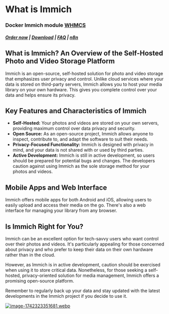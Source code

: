 # What is Immich

### Docker Immich module **[WHMCS](https://puqcloud.com/link.php?id=77)** 

#####  [Order now](https://puqcloud.com/whmcs-module-docker-immich.php) | [Download](https://download.puqcloud.com/WHMCS/servers/PUQ_WHMCS-Docker-Immich/) | [FAQ](https://faq.puqcloud.com/) | [n8n](https://puqcloud.com/link.php?id=117)

## What is Immich? An Overview of the Self-Hosted Photo and Video Storage Platform

Immich is an open-source, self-hosted solution for photo and video storage that emphasizes user privacy and control. Unlike cloud services where your data is stored on third-party servers, Immich allows you to host your media library on your own hardware. This gives you complete control over your data and helps ensure its privacy.

## Key Features and Characteristics of Immich

- **Self-Hosted:** Your photos and videos are stored on your own servers, providing maximum control over data privacy and security.
- **Open Source:** As an open-source project, Immich allows anyone to inspect, contribute to, and adapt the software to suit their needs.
- **Privacy-Focused Functionality:** Immich is designed with privacy in mind, and your data is not shared with or used by third parties.
- **Active Development:** Immich is still in active development, so users should be prepared for potential bugs and changes. The developers caution against using Immich as the sole storage method for your photos and videos.

## Mobile Apps and Web Interface

Immich offers mobile apps for both Android and iOS, allowing users to easily upload and access their media on the go. There's also a web interface for managing your library from any browser.

## Is Immich Right for You?

Immich can be an excellent option for tech-savvy users who want control over their photos and videos. It's particularly appealing for those concerned about privacy and who prefer to keep their data on their own hardware rather than in the cloud.

However, as Immich is in active development, caution should be exercised when using it to store critical data. Nonetheless, for those seeking a self-hosted, privacy-oriented solution for media management, Immich offers a promising open-source platform.

Remember to regularly back up your data and stay updated with the latest developments in the Immich project if you decide to use it.

[![image-1742323351681.webp](https://doc.puq.info/uploads/images/gallery/2025-03/scaled-1680-/image-1742323351681.webp)](https://doc.puq.info/uploads/images/gallery/2025-03/image-1742323351681.webp)